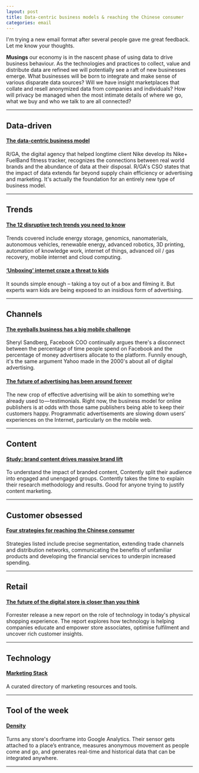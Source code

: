 ```yaml
---
layout: post
title: Data-centric business models & reaching the Chinese consumer
categories: email
---
```


I'm trying a new email format after several people gave me great feedback. Let me know your thoughts.

**Musings** our economy is in the nascent phase of using data to drive business behaviour. As the technologies and practices to collect, value and distribute data are refined we will potentially see a raft of new businesses emerge. What businesses will be born to integrate and make sense of various disparate data sources? Will we have insight marketplaces that collate and resell anonymized data from companies and individuals? How will privacy be managed when the most intimate details of where we go, what we buy and who we talk to are all connected?

***

## Data-driven

#### [The data-centric business model][rga]

R/GA, the digital agency that helped longtime client Nike develop its Nike+ FuelBand fitness tracker, recognizes the connections between real world brands and the abundance of data at their disposal. R/GA's CSO states that the impact of data extends far beyond supply chain efficiency or advertising and marketing. It's actually the foundation for an entirely new type of business model.

[rga]:http://stfi.re/nbayl

***

## Trends

#### [The 12 disruptive tech trends you need to know][12dis]

Trends covered include energy storage, genomics, nanomaterials, autonomous vehicles, renewable energy, advanced robotics, 3D printing, automation of knowledge work, internet of things, advanced oil / gas recovery, mobile internet and cloud computing.

[12dis]:http://stfi.re/klgae

#### [‘Unboxing’ internet craze a threat to kids][unbox]

It sounds simple enough – taking a toy out of a box and filming it. But experts warn kids are being exposed to an insidious form of advertising.

[unbox]:http://stfi.re/wjokg

***

## Channels

#### [The eyeballs business has a big mobile challenge][mobileeye]

Sheryl Sandberg, Facebook COO continually argues there's a disconnect between the percentage of time people spend on Facebook and the percentage of money advertisers allocate to the platform. Funnily enough, it's the same argument Yahoo made in the 2000's about all of digital advertising.

[mobileeye]:http://stfi.re/wjddb

#### [The future of advertising has been around forever][futuread]

The new crop of effective advertising will be akin to something we’re already used to — testimonials. Right now, the business model for online publishers is at odds with those same publishers being able to keep their customers happy. Programmatic advertisements are slowing down users’ experiences on the Internet, particularly on the mobile web.

[futuread]:http://stfi.re/jbkvg

***

## Content

#### [Study: brand content drives massive brand lift][brandcontent]

To understand the impact of branded content, Contently split their audience into engaged and unengaged groups. Contently takes the time to explain their research methodology and results. Good for anyone trying to justify content marketing.

[brandcontent]:http://stfi.re/vewxk

***

## Customer obsessed

#### [Four strategies for reaching the Chinese consumer][chinesecon]

Strategies listed include precise segmentation, extending trade channels and distribution networks, communicating the benefits of unfamiliar products and developing the financial services to underpin increased spending.

[chinesecon]:http://hbr.stfi.re/2015/07/4-strategies-for-reaching-the-chinese-consumer?sf=lxrjv

***

## Retail

#### [The future of the digital store is closer than you think][digistore]

Forrester release a new report on the role of technology in today's physical shopping experience. The report explores how technology is helping companies educate and empower store associates, optimise fulfilment and uncover rich customer insights.

[digistore]:http://stfi.re/kbrba

***

## Technology

#### [Marketing Stack][marstack]

A curated directory of marketing resources and tools.

[marstack]:http://stfi.re/yaewa

***

## Tool of the week

#### [Density][density]

Turns any store's doorframe into Google Analytics. Their sensor gets attached to a place’s entrance, measures anonymous movement as people come and go, and generates real-time and historical data that can be integrated anywhere.

[density]:http://www.density.io/

***
